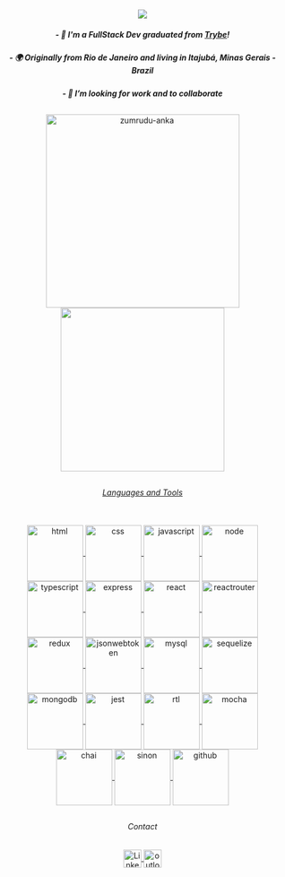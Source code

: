 <h1 align="center">
  <a href="https://git.io/typing-svg">
    <img src="https://readme-typing-svg.herokuapp.com/?lines=Hello+World!+👋;+I+am+Mario+Junior;&center=true&size=20">
  </a>

<h5 align="center"> - 🌱 I'm a FullStack Dev graduated from <a href="https://www.betrybe.com/"><i>Trybe</i></a>!</h5>
<h5 align="center"> - 🌍  Originally from Rio de Janeiro and living in Itajubá, Minas Gerais - Brazil</h5>
<h5 align="center"> - 👯 I’m looking for work and to collaborate</h5>

##

<div align=center>
  <a href="https://github.com/denvercoder1/github-readme-streak-stats" title="Go to Source">
    <img align="center" width=345 src="https://github-readme-streak-stats.herokuapp.com/?user=ItzMari0&count_private=true&theme=great-gatsby&border=61dafb&hide_border=true" alt="zumrudu-anka" />
  </a>
  <a href="https://github.com/anuraghazra/github-readme-stats">
    <img width=292 align="center" src="https://github-readme-stats.vercel.app/api/top-langs/?username=ItzMari0&count_private=true&hide=c%23,powershell,Mathematica,Ruby,Objective-C,Objective-C%2b%2b,Cuda&title_color=61dafb&text_color=ffffff&icon_color=61dafb&bg_color=20232a&langs_count=8&layout=compact&border_color=61dafb&hide_border=true" />
</div>

##

<div align="center">
  <h6 align="center">Languages and Tools</h6>
  <a href="https://img.shields.io/badge" target="_blank"><br>          
    <img align="center" alt="html" width="100" src="https://img.shields.io/badge/HTML-239120?style=for-the-badge&logo=html5&logoColor=white" />
    <img align="center" alt="css" width="100" src="https://img.shields.io/badge/CSS-239120?&style=for-the-badge&logo=css3&logoColor=white" />
    <img align="center" alt="javascript" width="100" src="https://img.shields.io/badge/JavaScript-F7DF1E?style=for-the-badge&logo=javascript&logoColor=black" />
    <img align="center" alt="node" width="100" src="https://img.shields.io/badge/Node.js-43853D?style=for-the-badge&logo=node.js&logoColor=white" />
    <img align="center" alt="typescript" width="100" src="https://img.shields.io/badge/TypeScript-007ACC?style=for-the-badge&logo=typescript&logoColor=white" />
    <img align="center" alt="express" width="100" src="https://img.shields.io/badge/Express.js-404D59?style=for-the-badge" />
    <img align="center" alt="react" width="100" src="https://img.shields.io/badge/React-20232A?style=for-the-badge&logo=react&logoColor=61DAFB" />
    <img align="center" alt="reactrouter" width="100" src="https://img.shields.io/badge/React_Router-CA4245?style=for-the-badge&logo=react-router&logoColor=white" />
    <img align="center" alt="redux" width="100" src="https://img.shields.io/badge/Redux-593D88?style=for-the-badge&logo=redux&logoColor=white" />
    <img align="center" alt="jsonwebtoken" width="100" src="https://img.shields.io/badge/json%20web%20tokens-323330?style=for-the-badge&logo=json-web-tokens&logoColor=pink" />
    <img align="center" alt="mysql" width="100" src="https://img.shields.io/badge/MySQL-00000F?style=for-the-badge&logo=mysql&logoColor=white" />
    <img align="center" alt="sequelize" width="100" src="https://img.shields.io/badge/sequelize-323330?style=for-the-badge&logo=sequelize&logoColor=blue" />
    <img align="center" alt="mongodb" width="100" src="https://img.shields.io/badge/MongoDB-4EA94B?style=for-the-badge&logo=mongodb&logoColor=white" />
    <img align="center" alt="jest" width="100" src="https://img.shields.io/badge/Jest-323330?style=for-the-badge&logo=Jest&logoColor=white" />
    <img align="center" alt="rtl" width="100" src="https://img.shields.io/badge/testing%20library-323330?style=for-the-badge&logo=testing-library&logoColor=red" />
    <img align="center" alt="mocha" width="100" src="https://img.shields.io/badge/mocha.js-323330?style=for-the-badge&logo=mocha&logoColor=Brown" />
    <img align="center" alt="chai" width="100" src="https://img.shields.io/badge/chai.js-323330?style=for-the-badge&logo=chai&logoColor=red" />
    <img align="center" alt="sinon" width="100" src="https://img.shields.io/badge/sinon.js-323330?style=for-the-badge&logo=sinon" />
    <img align="center" alt="github" width="100" src="https://img.shields.io/badge/GitHub-100000?style=for-the-badge&logo=github&logoColor=white" />
  </a>
</div>

##

<div align="center">
  <h6 align="center">Contact</h6>
  <a href="https://www.linkedin.com/in/mario-junior-281a96238" target="_blank">
    <img align="center" alt="Linkedin" height="32" src="https://img.shields.io/static/v1?message=LinkedIn&logo=linkedin&label=&color=282A36&logoColor=61dafb&labelColor=&style=for-the-badge" />
  </a>
  <a href="mailto:msajr@outlook.com" target="_blank">
    <img align="center" alt="outlook" height="32" src="https://img.shields.io/badge/Microsoft_Outlook-0078D4?style=for-the-badge&logo=microsoft-outlook&logoColor=white" />
  </a>
</div>
















